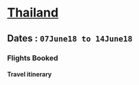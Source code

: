# [Thailand](https://en.wikipedia.org/wiki/Thailand)

## Dates : `07June18 to 14June18` 

### Flights Booked

#### Travel itinerary 
